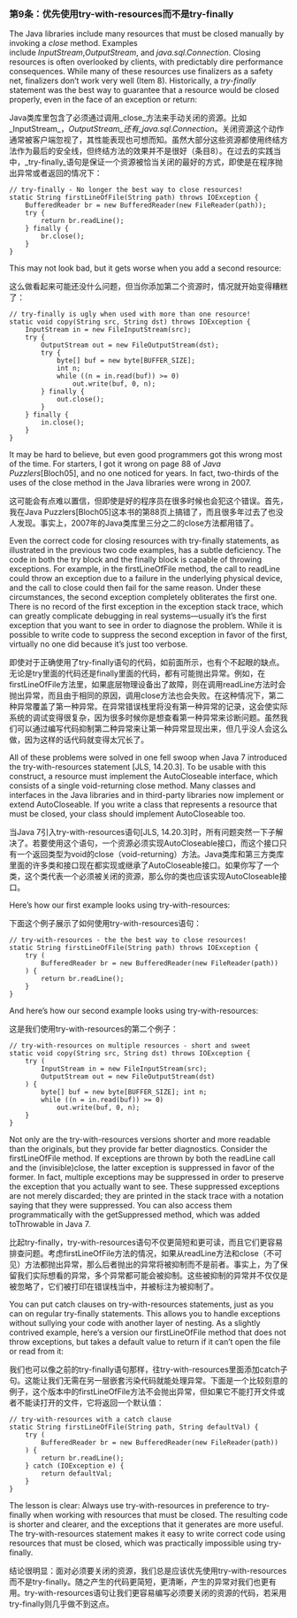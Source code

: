 ### 第9条：优先使用try-with-resources而不是try-finally

The Java libraries include many resources that must be closed manually by invoking a _close_ method. Examples  
 include _InputStream_,_OutputStream_, and _java.sql.Connection_. Closing resources is often overlooked by clients, with predictably dire performance consequences. While many of these resources use finalizers as a safety net, finalizers don’t work very well \(Item 8\). Historically, a _try-finally_ statement was the best way to guarantee that a resource would be closed properly, even in the face of an exception or return:

Java类库里包含了必须通过调用_close_方法来手动关闭的资源。比如_InputStream_，_OutputStream_还有_java.sql.Connection_。关闭资源这个动作通常被客户端忽视了，其性能表现也可想而知。虽然大部分这些资源都使用终结方法作为最后的安全线，但终结方法的效果并不是很好（条目8）。在过去的实践当中，_try-finally_语句是保证一个资源被恰当关闭的最好的方式，即使是在程序抛出异常或者返回的情况下：

```
// try-finally - No longer the best way to close resources!
static String firstLineOfFile(String path) throws IOException { 
    BufferedReader br = new BufferedReader(new FileReader(path)); 
    try {
        return br.readLine(); 
    } finally {
        br.close(); 
    }
}
```

This may not look bad, but it gets worse when you add a second resource:

这么做看起来可能还没什么问题，但当你添加第二个资源时，情况就开始变得糟糕了：

```
// try-finally is ugly when used with more than one resource!
static void copy(String src, String dst) throws IOException {
    InputStream in = new FileInputStream(src); 
    try {
        OutputStream out = new FileOutputStream(dst); 
        try {
            byte[] buf = new byte[BUFFER_SIZE]; 
            int n;
            while ((n = in.read(buf)) >= 0)
                out.write(buf, 0, n); 
        } finally {
            out.close();
        }
    } finally {
        in.close(); 
    }
}
```

It may be hard to believe, but even good programmers got this wrong most of the time. For starters, I got it wrong on page 88 of _Java Puzzlers_\[Bloch05\], and no one noticed for years. In fact, two-thirds of the uses of the close method in the Java libraries were wrong in 2007.

这可能会有点难以置信，但即使是好的程序员在很多时候也会犯这个错误。首先，我在Java Puzzlers\[Bloch05\]这本书的第88页上搞错了，而且很多年过去了也没人发现。事实上，2007年的Java类库里三分之二的close方法都用错了。

Even the correct code for closing resources with try-finally statements, as illustrated in the previous two code examples, has a subtle deficiency. The code in both the try block and the finally block is capable of throwing exceptions. For example, in the firstLineOfFile method, the call to readLine could throw an exception due to a failure in the underlying physical device, and the call to close could then fail for the same reason. Under these circumstances, the second exception completely obliterates the first one. There is no record of the first exception in the exception stack trace, which can greatly complicate debugging in real systems—usually it’s the first exception that you want to see in order to diagnose the problem. While it is possible to write code to suppress the second exception in favor of the first, virtually no one did because it’s just too verbose.

即使对于正确使用了try-finally语句的代码，如前面所示，也有个不起眼的缺点。无论是try里面的代码还是finally里面的代码，都有可能抛出异常。例如，在firstLineOfFile方法里，如果底层物理设备出了故障，则在调用readLine方法时会抛出异常，而且由于相同的原因，调用close方法也会失败。在这种情况下，第二种异常覆盖了第一种异常。在异常错误栈里将没有第一种异常的记录，这会使实际系统的调试变得很复杂，因为很多时候你是想查看第一种异常来诊断问题。虽然我们可以通过编写代码抑制第二种异常来让第一种异常显现出来，但几乎没人会这么做，因为这样的话代码就变得太冗长了。

All of these problems were solved in one fell swoop when Java 7 introduced the try-with-resources statement \[JLS, 14.20.3\]. To be usable with this construct, a resource must implement the AutoCloseable interface, which consists of a single void-returning close method. Many classes and interfaces in the Java libraries and in third-party libraries now implement or extend AutoCloseable. If you write a class that represents a resource that must be closed, your class should implement AutoCloseable too.

当Java 7引入try-with-resources语句\[JLS, 14.20.3\]时，所有问题突然一下子解决了。若要使用这个语句，一个资源必须实现AutoCloseable接口，而这个接口只有一个返回类型为void的close（void-returning）方法。Java类库和第三方类库里面的许多类和接口现在都实现或继承了AutoCloseable接口。如果你写了一个类，这个类代表一个必须被关闭的资源，那么你的类也应该实现AutoCloseable接口。

Here’s how our first example looks using try-with-resources:

下面这个例子展示了如何使用try-with-resources语句：

```
// try-with-resources - the the best way to close resources!
static String firstLineOfFile(String path) throws IOException { 
    try (
        BufferedReader br = new BufferedReader(new FileReader(path))
    ) { 
        return br.readLine();
    } 
}
```

And here’s how our second example looks using try-with-resources:

这是我们使用try-with-resources的第二个例子：

```
// try-with-resources on multiple resources - short and sweet
static void copy(String src, String dst) throws IOException {
    try (
        InputStream in = new FileInputStream(src); 
        OutputStream out = new FileOutputStream(dst)
    ) {
        byte[] buf = new byte[BUFFER_SIZE]; int n;
        while ((n = in.read(buf)) >= 0)
            out.write(buf, 0, n); 
    }
}
```

Not only are the try-with-resources versions shorter and more readable than the originals, but they provide far better diagnostics. Consider the firstLineOfFile method. If exceptions are thrown by both the readLine call and the \(invisible\)close, the latter exception is suppressed in favor of the former. In fact, multiple exceptions may be suppressed in order to preserve the exception that you actually want to see. These suppressed exceptions are not merely discarded; they are printed in the stack trace with a notation saying that they were suppressed. You can also access them programmatically with the getSuppressed method, which was added toThrowable in Java 7.

比起try-finally，try-with-resources语句不仅更简短和更可读，而且它们更容易排查问题。考虑firstLineOfFile方法的情况，如果从readLine方法和close（不可见）方法都抛出异常，那么后者抛出的异常将被抑制而不是前者。事实上，为了保留我们实际想看的异常，多个异常都可能会被抑制。这些被抑制的异常并不仅仅是被忽略了，它们被打印在错误栈当中，并被标注为被抑制了。

You can put catch clauses on try-with-resources statements, just as you can on regular try-finally statements. This allows you to handle exceptions without sullying your code with another layer of nesting. As a slightly contrived example, here’s a version our firstLineOfFile method that does not throw exceptions, but takes a default value to return if it can’t open the file or read from it:

我们也可以像之前的try-finally语句那样，往try-with-resources里面添加catch子句。这能让我们无需在另一层嵌套污染代码就能处理异常。下面是一个比较刻意的例子，这个版本中的firstLineOfFile方法不会抛出异常，但如果它不能打开文件或者不能读打开的文件，它将返回一个默认值：

```
// try-with-resources with a catch clause
static String firstLineOfFile(String path, String defaultVal) { 
    try (
        BufferedReader br = new BufferedReader(new FileReader(path))
    ) { 
        return br.readLine();
    } catch (IOException e) { 
        return defaultVal;
    } 
}
```

The lesson is clear: Always use try-with-resources in preference to try-finally when working with resources that must be closed. The resulting code is shorter and clearer, and the exceptions that it generates are more useful. The try-with-resources statement makes it easy to write correct code using resources that must be closed, which was practically impossible using try-finally.

结论很明显：面对必须要关闭的资源，我们总是应该优先使用try-with-resources而不是try-finally。随之产生的代码更简短，更清晰，产生的异常对我们也更有用。try-with-resources语句让我们更容易编写必须要关闭的资源的代码，若采用try-finally则几乎做不到这点。

